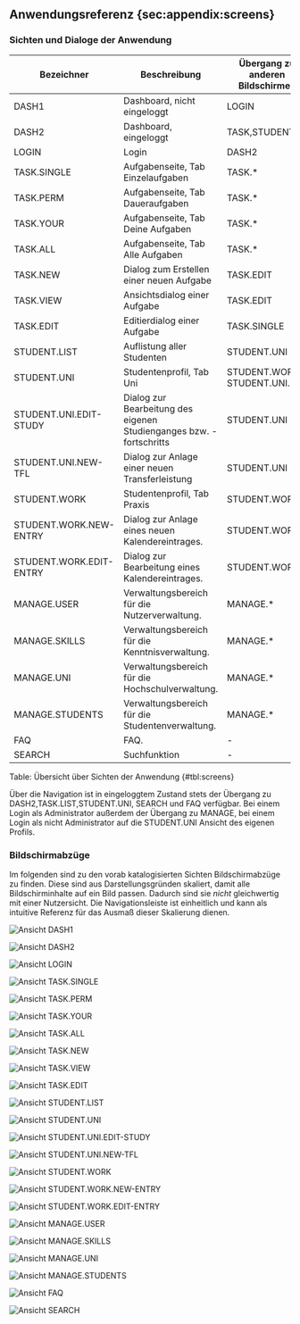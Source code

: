 ## Anwendungsreferenz {sec:appendix:screens}

### Sichten und Dialoge der Anwendung

| Bezeichner                      | Beschreibung                             | Übergang zu anderen Bildschirmen |
| ------------------------------- | ---------------------------------------- | -------------------------------- |
| DASH1                           | Dashboard, nicht eingeloggt              | LOGIN                            |
| DASH2                           | Dashboard, eingeloggt                    | TASK,STUDENT                     |
| LOGIN                           | Login                                    | DASH2                            |
| TASK.SINGLE                     | Aufgabenseite, Tab Einzelaufgaben        | TASK.*                           |
| TASK.PERM                       | Aufgabenseite, Tab Daueraufgaben         | TASK.*                           |
| TASK.YOUR                       | Aufgabenseite, Tab Deine Aufgaben        | TASK.*                           |
| TASK.ALL                        | Aufgabenseite, Tab Alle Aufgaben         | TASK.*                           |
| TASK.NEW                        | Dialog zum Erstellen einer neuen Aufgabe | TASK.EDIT                        |
| TASK.VIEW                       | Ansichtsdialog einer Aufgabe             | TASK.EDIT                        |
| TASK.EDIT                       | Editierdialog einer Aufgabe              | TASK.SINGLE |
| STUDENT.LIST                    | Auflistung aller Studenten |STUDENT.UNI|
| STUDENT.UNI                     | Studentenprofil, Tab Uni |STUDENT.WORK, STUDENT.UNI.*|
| STUDENT.UNI.EDIT-STUDY          | Dialog zur Bearbeitung des eigenen Studienganges bzw. -fortschritts |STUDENT.UNI|
| STUDENT.UNI.NEW-TFL             | Dialog zur Anlage einer neuen Transferleistung |STUDENT.UNI|
| STUDENT.WORK                  | Studentenprofil, Tab Praxis |STUDENT.WORK.*|
| STUDENT.WORK.NEW-ENTRY  | Dialog zur Anlage eines neuen Kalendereintrages. |STUDENT.WORK|
| STUDENT.WORK.EDIT-ENTRY | Dialog zur Bearbeitung eines Kalendereintrages. |STUDENT.WORK|
| MANAGE.USER                     | Verwaltungsbereich für die Nutzerverwaltung. |MANAGE.*|
| MANAGE.SKILLS                   | Verwaltungsbereich für die Kenntnisverwaltung. |MANAGE.*|
| MANAGE.UNI                      | Verwaltungsbereich für die Hochschulverwaltung. |MANAGE.*|
| MANAGE.STUDENTS                 | Verwaltungsbereich für die Studentenverwaltung. |MANAGE.*|
| FAQ                             | FAQ. |-|
| SEARCH                          | Suchfunktion |-|
Table: Übersicht über Sichten der Anwendung {#tbl:screens}

Über die Navigation ist in eingeloggtem Zustand stets der Übergang zu DASH2,TASK.LIST,STUDENT.UNI, SEARCH und FAQ verfügbar. Bei einem Login als Administrator außerdem der Übergang zu MANAGE, bei einem Login als nicht Administrator auf die STUDENT.UNI Ansicht des eigenen Profils. 

### Bildschirmabzüge

Im folgenden sind zu den vorab katalogisierten Sichten Bildschirmabzüge zu finden. Diese sind aus Darstellungsgründen skaliert, damit alle Bildschirminhalte auf ein Bild passen. Dadurch sind sie *nicht* gleichwertig mit einer Nutzersicht. Die Navigationsleiste ist einheitlich und kann als intuitive Referenz für das Ausmaß dieser Skalierung dienen.

![Ansicht DASH1](src/images/image-20200919102126860.png)

![Ansicht DASH2](src/images/image-20200919104714102.png)

![Ansicht LOGIN](src/images/image-20200919102145165.png)

![Ansicht TASK.SINGLE](src/images/image-20200919102236359.png)

![Ansicht TASK.PERM](src/images/image-20200919102310902.png)

![Ansicht TASK.YOUR](src/images/image-20200919102331609.png)

![Ansicht TASK.ALL](src/images/image-20200919102343633.png)

![Ansicht TASK.NEW](src/images/image-20200919110853828.png)

![Ansicht TASK.VIEW](src/images/image-20200919102407668.png)

![Ansicht TASK.EDIT](src/images/image-20200919102504325.png)

![Ansicht STUDENT.LIST](src/images/image-20200919102606910.png)

![Ansicht STUDENT.UNI](src/images/image-20200919104135028.png)

![Ansicht STUDENT.UNI.EDIT-STUDY](src/images/image-20200919104218732.png)

![Ansicht STUDENT.UNI.NEW-TFL](src/images/image-20200919104312203.png)

![Ansicht STUDENT.WORK](src/images/image-20200919102754211.png)

![Ansicht STUDENT.WORK.NEW-ENTRY](src/images/image-20200919102823202.png)

![Ansicht STUDENT.WORK.EDIT-ENTRY](src/images/image-20200919104415404.png)

![Ansicht MANAGE.USER](src/images/image-20200919103132170.png)

![Ansicht MANAGE.SKILLS](src/images/image-20200919103418729.png)

![Ansicht MANAGE.UNI](src/images/image-20200919103450442.png)

![Ansicht MANAGE.STUDENTS](src/images/image-20200919103515258.png)

![Ansicht FAQ](src/images/image-20200919103804907.png)

![Ansicht SEARCH](src/images/image-20200919103915084.png)
